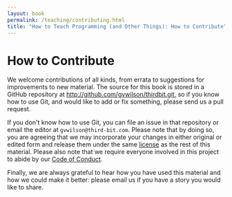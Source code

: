 ```yaml
---
layout: book
permalink: /teaching/contributing.html
title: "How to Teach Programming (and Other Things): How to Contribute"
---
```


# How to Contribute

We welcome contributions of all kinds, from errata to suggestions for
improvements to new material.  The source for this book is stored in a
GitHub repository at <http://github.com/gvwilson/thirdbit.git>, so if you
know how to use Git, and would like to add or fix something, please
send us a pull request.

If you don't know how to use Git, you can file an issue in that
repository or email the editor at `gvwilson@third-bit.com`.  Please
note that by doing so, you are agreeing that we may incorporate your
changes in either original or edited form and release them under the
same [license](/license/) as the rest of this material.  Please also
note that we require everyone involved in this project to abide by our
[Code of Conduct](conduct.html).

Finally, we are always grateful to hear how you have used this
material and how we could make it better: please email us if you have
a story you would like to share.
